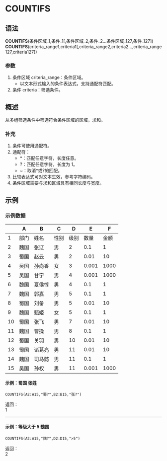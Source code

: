 # COUNTIFS

## 语法

**COUNTIFS**(条件区域\_1,条件\_1[,条件区域_2,条件_2...条件区域_127,条件_127])  
**COUNTIFS**(criteria_range1,criteria1[,criteria_range2,criteria2...,criteria_range127,criteria127])

### 参数

1. 条件区域 criteria_range：条件区域。
    - 以文本形式输入的条件表达式，支持通配符匹配。
2. 条件 criteria：筛选条件。

## 概述

从多组筛选条件中筛选符合条件区域的区域，求和。

### 补充

1. 条件可使用通配符。
2. 通配符：
    - \*：匹配任意字符，长度任意。
    - ?：匹配任意字符，长度为 1。
    - ~：取消\*或?的匹配。
3. 比较表达式可对文本生效，参考字符编码。
4. 条件区域需要与求和区域具有相同长度与宽度。

## 示例

### 示例数据

|     | A    | B      | C    | D    | E     | F    |
| --- | ---- | ------ | ---- | ---- | ----- | ---- |
| 1   | 部门 | 姓名   | 性别 | 级别 | 数量  | 金额 |
| 2   | 魏国 | 张辽   | 男   | 2    | 0.1   | 1    |
| 3   | 蜀国 | 赵云   | 男   | 2    | 0.01  | 10   |
| 4   | 吴国 | 孙尚香 | 女   | 3    | 0.001 | 1000 |
| 5   | 吴国 | 甘宁   | 男   | 4    | 0.001 | 1000 |
| 6   | 魏国 | 夏侯惇 | 男   | 4    | 0.1   | 1    |
| 7   | 魏国 | 郭嘉   | 男   | 5    | 0.1   | 1    |
| 8   | 蜀国 | 刘备   | 男   | 5    | 0.01  | 10   |
| 9   | 魏国 | 甄姬   | 女   | 5    | 0.1   | 1    |
| 10  | 蜀国 | 张飞   | 男   | 7    | 0.01  | 10   |
| 11  | 魏国 | 曹操   | 男   | 8    | 0.1   | 1    |
| 12  | 蜀国 | 关羽   | 男   | 10   | 0.01  | 10   |
| 13  | 蜀国 | 诸葛亮 | 男   | 11   | 0.01  | 10   |
| 14  | 魏国 | 司马懿 | 男   | 11   | 0.1   | 1    |
| 15  | 吴国 | 孙权   | 男   | 11   | 0.001 | 1000 |

#### 示例：蜀国 张姓

```excel
COUNTIFS(A2:A15,"蜀?",B2:B15,"张?")
```

返回：  
1

---

#### 示例：等级大于 5 魏国

```excel
COUNTIFS(A2:A15,"魏?",D2:D15,">5")
```

返回：  
2
